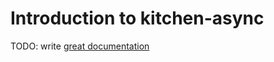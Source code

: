 # Introduction to kitchen-async

TODO: write [great documentation](http://jacobian.org/writing/what-to-write/)
